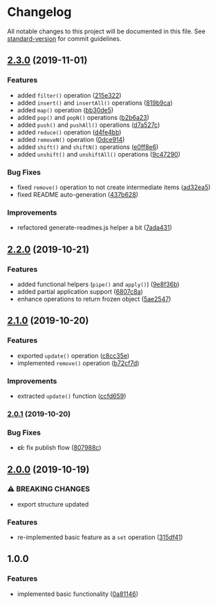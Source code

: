 # Changelog

All notable changes to this project will be documented in this file. See [standard-version](https://github.com/conventional-changelog/standard-version) for commit guidelines.

## [2.3.0](https://github.com/andres-kovalev/immutable-object-update/compare/2.2.0...2.3.0) (2019-11-01)


### Features

* added `filter()` operation ([215e322](https://github.com/andres-kovalev/immutable-object-update/commit/215e3225b8833e74b73b96c370df181b015a57c3))
* added `insert()` and `insertAll()` operations ([819b9ca](https://github.com/andres-kovalev/immutable-object-update/commit/819b9cae32e0e64ecfd09aed409200ab7d074551))
* added `map()` operation ([bb30de5](https://github.com/andres-kovalev/immutable-object-update/commit/bb30de57bce7e42ad6e080c492d53515ec37acd5))
* added `pop()` and `popN()` operations ([b2b6a23](https://github.com/andres-kovalev/immutable-object-update/commit/b2b6a23fd7fd17169a65a8c23f2d68178cfe2cac))
* added `push()` and `pushAll()` operations ([d7a527c](https://github.com/andres-kovalev/immutable-object-update/commit/d7a527c223ad944a562fac95eacafffe90ba6446))
* added `reduce()` operation ([d4fe4bb](https://github.com/andres-kovalev/immutable-object-update/commit/d4fe4bbf167952c219c57561fd91caeaf77f7872))
* added `removeN()` operation ([0dce914](https://github.com/andres-kovalev/immutable-object-update/commit/0dce9143e24f5b6ed9cd4abd9e964ed312a4942c))
* added `shift()` and `shiftN()` operations ([e0ff8e6](https://github.com/andres-kovalev/immutable-object-update/commit/e0ff8e64f2633be64dcfda49e7b6650feae3dcbb))
* added `unshift()` and `unshiftAll()` operations ([9c47290](https://github.com/andres-kovalev/immutable-object-update/commit/9c4729079b15a6f50b4d78090cf42d045b8758d3))


### Bug Fixes

* fixed `remove()` operation to not create intermediate items ([ad32ea5](https://github.com/andres-kovalev/immutable-object-update/commit/ad32ea5d31e1c2fbf36ac9129fd7f3c01cc2f790))
* fixed README auto-generation ([437b628](https://github.com/andres-kovalev/immutable-object-update/commit/437b628785a8f51559e211ead0f18ae54f07aed4))


### Improvements

* refactored generate-readmes.js helper a bit ([7ada431](https://github.com/andres-kovalev/immutable-object-update/commit/7ada431658d6823c8a3b936a84a42cd00cf72cc1))

## [2.2.0](https://github.com/andres-kovalev/immutable-object-update/compare/2.1.0...2.2.0) (2019-10-21)


### Features

* added functional helpers (`pipe()` and  `apply()`) ([9e8f36b](https://github.com/andres-kovalev/immutable-object-update/commit/9e8f36ba0a0ff1ad3d986c21c97f4946babfb17f))
* added partial application support ([6807c8a](https://github.com/andres-kovalev/immutable-object-update/commit/6807c8a0e76742d32121e50b9a58c30a60209b75))
* enhance operations to return frozen object ([5ae2547](https://github.com/andres-kovalev/immutable-object-update/commit/5ae25478ac19ce5dd10308a19e0016806366fdf2))

## [2.1.0](https://github.com/andres-kovalev/immutable-object-update/compare/2.0.1...2.1.0) (2019-10-20)


### Features

* exported `update()` operation ([c8cc35e](https://github.com/andres-kovalev/immutable-object-update/commit/c8cc35eedb0b2f9cb493b659aafcab640878c4d8))
* implemented `remove()` operation ([b72cf7d](https://github.com/andres-kovalev/immutable-object-update/commit/b72cf7d0d82c09fab8dad4a6f61ac980b25b1fa0))


### Improvements

* extracted `update()` function ([ccfd659](https://github.com/andres-kovalev/immutable-object-update/commit/ccfd659013af76427ee3ca83e81a9cd02665289f))

### [2.0.1](https://github.com/andres-kovalev/immutable-object-update/compare/2.0.0...2.0.1) (2019-10-20)


### Bug Fixes

* **ci:** fix publish flow ([807988c](https://github.com/andres-kovalev/immutable-object-update/commit/807988cd1ab5b1a26c112853753b74fd4d83eece))

## [2.0.0](https://github.com/andres-kovalev/immutable-object-update/compare/1.0.0...2.0.0) (2019-10-19)


### ⚠ BREAKING CHANGES

* export structure updated

### Features

* re-implemented basic feature as a `set` operation ([315df41](https://github.com/andres-kovalev/immutable-object-update/commit/315df4143daa8a0909132e65433f4a49146d4188))

## 1.0.0

### Features

* implemented basic functionality ([0a81146](https://github.com/andres-kovalev/immutable-object-update/tree/0a81146cede53cfb79af995c37c690f5e26f6302))
